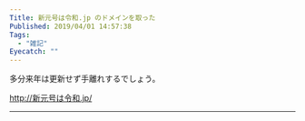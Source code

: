 ```yaml
---
Title: 新元号は令和.jp のドメインを取った
Published: 2019/04/01 14:57:38
Tags:
  - "雑記"
Eyecatch: ""
---
```

<p>多分来年は更新せず手離れするでしょう。</p>

<p><a href="http://新元号は令和.jp/">http://新元号は令和.jp/</a></p>

***